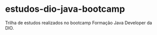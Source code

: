 # estudos-dio-java-bootcamp
Trilha de estudos realizados no bootcamp Formação Java Developer da DIO.
